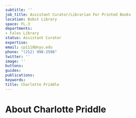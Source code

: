 ```yaml
---
subtitle: ''
job_title: Assistant Curator/Librarian For Printed Books
location: Bobst Library
space: FL.3
departments:
- Fales Library
status: Assistant Curator
expertise: 
email: cp1118@nyu.edu
phone: "(212) 998-2598"
twitter: ''
image: ''
buttons: 
guides: 
publications: 
keywords: 
title: Charlotte Priddle
---
```


# About Charlotte Priddle